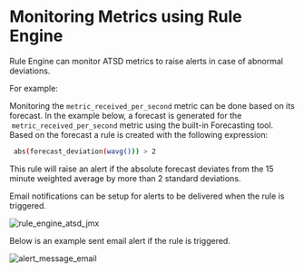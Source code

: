 # Monitoring Metrics using Rule Engine

Rule Engine can monitor ATSD metrics to raise alerts in case of abnormal
deviations.

For example:

Monitoring the `metric_received_per_second` metric can be done based on
its forecast. In the example below, a forecast is generated for the
 `metric_received_per_second` metric using the built-in Forecasting
tool. Based on the forecast a rule is created with the following
expression:

```sh
 abs(forecast_deviation(wavg())) > 2
```

This rule will raise an alert if the absolute forecast deviates from the
15 minute weighted average by more than 2 standard deviations.

Email notifications can be setup for alerts to be delivered when the rule is triggered.

![](./images/rule_engine_atsd_jmx.png "rule_engine_atsd_jmx")

Below is an example sent email alert if the rule is triggered.

![](./images/alert_message_email.png "alert_message_email")
